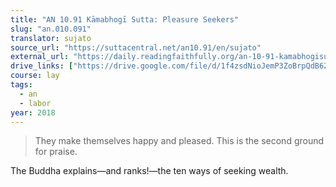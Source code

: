 ```yaml
---
title: "AN 10.91 Kāmabhogī Sutta: Pleasure Seekers"
slug: "an.010.091"
translator: sujato
source_url: "https://suttacentral.net/an10.91/en/sujato"
external_url: "https://daily.readingfaithfully.org/an-10-91-kamabhogisutta-pleasure-seekers/"
drive_links: ["https://drive.google.com/file/d/1f4zsdNioJemP3ZoBrpQdB6ZR2S-a6M57/view?usp=drivesdk"]
course: lay
tags:
  - an
  - labor
year: 2018
---
```


> They make themselves happy and pleased. This is the second ground for praise.

The Buddha explains—and ranks!—the ten ways of seeking wealth.
